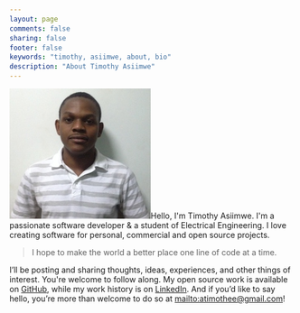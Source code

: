 ```yaml
---
layout: page
comments: false
sharing: false
footer: false
keywords: "timothy, asiimwe, about, bio"
description: "About Timothy Asiimwe"
---
```

<img id="portrait" src="/images/timothy_asiimwe.jpg" alt="prof_pic" />Hello, I'm Timothy Asiimwe. I'm a passionate software developer & a student of Electrical Engineering. I love creating software for personal, commercial and open source projects.
>I hope to make the world a better place one line of code at a time.

I’ll be posting and sharing thoughts, ideas, experiences, and other things of interest. You're welcome to follow along. My open source work is available on [GitHub]('http://github.com/atimothee'), while my work history is on [LinkedIn]('http://ug.linkedin.com/in/timothyasiimwe'). And if you’d like to say hello, you’re more than welcome to do so at <mailto:atimothee@gmail.com>!